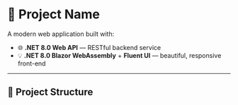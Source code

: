 # 🚀 Project Name

A modern web application built with:

- 🌐 **.NET 8.0 Web API** — RESTful backend service  
- 💡 **.NET 8.0 Blazor WebAssembly** + **Fluent UI** — beautiful, responsive front-end

---

## 📁 Project Structure


